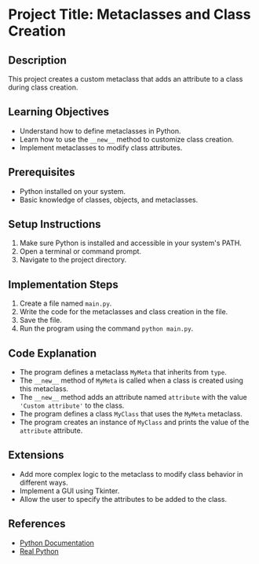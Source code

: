# Project Title: Metaclasses and Class Creation

## Description
This project creates a custom metaclass that adds an attribute to a class during class creation.

## Learning Objectives
- Understand how to define metaclasses in Python.
- Learn how to use the `__new__` method to customize class creation.
- Implement metaclasses to modify class attributes.

## Prerequisites
- Python installed on your system.
- Basic knowledge of classes, objects, and metaclasses.

## Setup Instructions
1.  Make sure Python is installed and accessible in your system's PATH.
2.  Open a terminal or command prompt.
3.  Navigate to the project directory.

## Implementation Steps
1.  Create a file named `main.py`.
2.  Write the code for the metaclasses and class creation in the file.
3.  Save the file.
4.  Run the program using the command `python main.py`.

## Code Explanation
- The program defines a metaclass `MyMeta` that inherits from `type`.
- The `__new__` method of `MyMeta` is called when a class is created using this metaclass.
- The `__new__` method adds an attribute named `attribute` with the value `'Custom attribute'` to the class.
- The program defines a class `MyClass` that uses the `MyMeta` metaclass.
- The program creates an instance of `MyClass` and prints the value of the `attribute` attribute.

## Extensions
- Add more complex logic to the metaclass to modify class behavior in different ways.
- Implement a GUI using Tkinter.
- Allow the user to specify the attributes to be added to the class.

## References
- [Python Documentation](https://docs.python.org/3/)
- [Real Python](https://realpython.com/)
